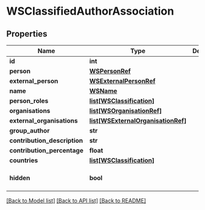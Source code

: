 # WSClassifiedAuthorAssociation

## Properties
Name | Type | Description | Notes
------------ | ------------- | ------------- | -------------
**id** | **int** |  | [optional] 
**person** | [**WSPersonRef**](WSPersonRef.md) |  | [optional] 
**external_person** | [**WSExternalPersonRef**](WSExternalPersonRef.md) |  | [optional] 
**name** | [**WSName**](WSName.md) |  | [optional] 
**person_roles** | [**list[WSClassification]**](WSClassification.md) |  | [optional] 
**organisations** | [**list[WSOrganisationRef]**](WSOrganisationRef.md) |  | [optional] 
**external_organisations** | [**list[WSExternalOrganisationRef]**](WSExternalOrganisationRef.md) |  | [optional] 
**group_author** | **str** |  | [optional] 
**contribution_description** | **str** |  | [optional] 
**contribution_percentage** | **float** |  | [optional] 
**countries** | [**list[WSClassification]**](WSClassification.md) |  | [optional] 
**hidden** | **bool** |  | [optional] [default to False]

[[Back to Model list]](../README.md#documentation-for-models) [[Back to API list]](../README.md#documentation-for-api-endpoints) [[Back to README]](../README.md)


